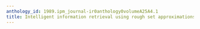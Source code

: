 ```yaml
---
anthology_id: 1989.ipm_journal-ir0anthology0volumeA25A4.1
title: Intelligent information retrieval using rough set approximations
---
```

